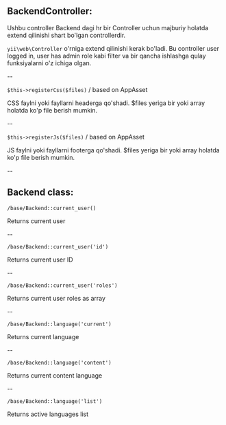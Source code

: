 ## BackendController:

Ushbu controller Backend dagi hr bir Controller uchun majburiy holatda extend qilinishi shart bo'lgan controllerdir. 

`yii\web\Controller` o'rniga extend qilinishi kerak bo'ladi. Bu controller user logged in, user has admin role kabi filter va bir qancha ishlashga qulay funksiyalarni o'z ichiga olgan.

--

`$this->registerCss($files)` / based on AppAsset

CSS faylni yoki fayllarni headerga qo'shadi. $files yeriga bir yoki array holatda ko'p file berish mumkin.

--

`$this->registerJs($files)` / based on AppAsset

JS faylni yoki fayllarni footerga qo'shadi. $files yeriga bir yoki array holatda ko'p file berish mumkin.


--


## Backend class:

`/base/Backend::current_user()`

Returns current user

--

`/base/Backend::current_user('id')`

Returns current user ID

--

`/base/Backend::current_user('roles')`

Returns current user roles as array

--

`/base/Backend::language('current')`

Returns current language

--

`/base/Backend::language('content')`

Returns current content language

--

`/base/Backend::language('list')`

Returns active languages list


